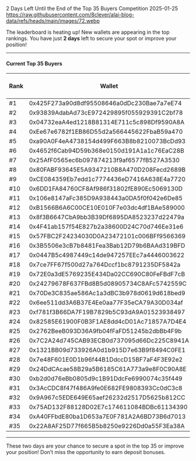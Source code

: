 2 Days Left Until the End of the Top 35 Buyers Competition
2025-01-25
https://raw.githubusercontent.com/8clever/alai-blog-data/refs/heads/main/images/72.webp 

The leaderboard is heating up! New wallets are appearing in the top rankings. You have just **2 days** left to secure your spot or improve your position!  

---

#### Current Top 35 Buyers  

| Rank  | Wallet                                      | ALAI Amount  | Potential Bonus (%) |
|-------|---------------------------------------------|--------------|---------------------|
| #1    | 0x425F273a90d8df95508646a0dDc230Bae7a7eE74   | 18496.98     | +300%               |
| #2    | 0x93839AdabAd73cE972429895f055929391C2bf78   | 10899.20     | +210%               |
| #3    | 0x04732eaA4ed1218B81314E711c5c898Df9590A8A   | 2792.30      | +150%               |
| #4    | 0xEe67e6782f1EB86D55d2a566445622FbaB59a470   | 1656.94      | +100%               |
| #5    | 0xa90A0F4eA4738154d499F663B8b8210073BcDd93   | 1138.05      | +70%                |
| #6    | 0x4652f6Cab94D59b368e0150d191A1a1c76EaC28B   | 723.59       | +50%                |
| #7    | 0x25AfF0565ec6b097874213f9af6577fB527A3530   | 704.51       | +50%                |
| #8    | 0x80FABF93645E5A9347210B8A470D208Fecd2689B   | 334.66       | +35%                |
| #9    | 0xCE084359Eb7edd1c7774436eD7416A638E4a7720   | 270.38       | +35%                |
| #10   | 0x6DD1FA84760CF8Af986f31802fE890Ec5069130D   | 217.07       | +35%                |
| #11   | 0x106e8147aFc385D9A938443a0DA5f0f042e6De85   | 217.07       | +25%                |
| #12   | 0xB1566B6A6C00CE10E010F7e03dc4df1BAe589000   | 180.89       | +25%                |
| #13   | 0x8f3B6647CbA9bb3B39Df6895DA8523237d22479a   | 177.48       | +25%                |
| #14   | 0x4F41ab157f54E827b2a38600D24C70d746Ee31e6   | 172.32       | +25%                |
| #15   | 0x57FBC2F24234030D0A23472101c006BFf9566369   | 149.99       | +25%                |
| #16   | 0x3B5506e3cB7b8481Fea3Bab12D79b6BAAd319BFD   | 144.71       | +15%                |
| #17   | 0x0447B5c4987449c14de947257EEc7a4446003622   | 142.36       | +15%                |
| #18   | 0x7ce7FF67f500d27a764Dccf1bc8791235DF5842a   | 140.90       | +15%                |
| #19   | 0x72E0a3dE5769235E434Da02CC690C80FeFBdF7cB   | 135.48       | +15%                |
| #20   | 0x24279678F637FBd8B5d08905734C8AFc5742559C   | 129.51       | +15%                |
| #21   | 0x70De3C835ae586Ac1a3dBC3b978d0619d618bed9   | 121.20       | +10%                |
| #22   | 0x6ee511dd3A6B37E4Ee0aa77F35eCA79A30D034af   | 108.53       | +10%                |
| #23   | 0xf781f3B66DA7F19B7829b5C93dA9A01523938497   | 92.18        | +10%                |
| #24   | 0x82585E61900F0B3F1AE8dd4cD01Ac71857A7D4E4   | 90.44        | +10%                |
| #25   | 0x2762BeeB093D36A9fb04fFaFD51245b2dbBb4F9b   | 81.40        | +10%                |
| #26   | 0x7C2A24d745CAB93ECB0d737095d66Dc225C8941A   | 67.83        | +5%                 |
| #27   | 0x1321BB09d733926A0d1b915D7e63B9f8494C0FE1   | 67.74        | +5%                 |
| #28   | 0x7e48F601E0D1b96f44B1DdccD15BF7aF4F3E92e2   | 64.99        | +5%                 |
| #29   | 0x24DdCAcae58B29a5B6185C61A773a9e8F0C90A8E   | 63.31        | +5%                 |
| #30   | 0xb2d0d76eBb0805d9c1B91DdcFe6990074c35f449   | 54.26        | +5%                 |
| #31   | 0x3AcCDC8f47f486A9fe0E682FE9808393Cc0dC3c8   | 52.83        | +5%                 |
| #32   | 0x9A967c5EDE649E65aef26232d2517D5625b812CC   | 52.46        | +5%                 |
| #33   | 0x75AD132F88128D02E7c174611084BDBc61134390   | 49.74        | +5%                 |
| #34   | 0xA40FFbdE80ba1D653a7E0F781A2A6BD73B6d7013   | 44.32        | +5%                 |
| #35   | 0x22A8AF25D77f665B5b8250e9226Dd0a55F3Ea38A   | 40.64        | +5%                 |

---

These two days are your chance to secure a spot in the top 35 or improve your position! Don’t miss the opportunity to earn deposit bonuses.  
